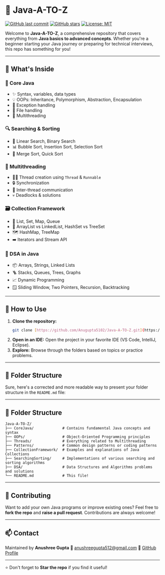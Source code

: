 # 📘 Java-A-TO-Z

[![GitHub last commit](https://img.shields.io/github/last-commit/Anugupta5102/Java-A-TO-Z?color=blue)](https://github.com/Anugupta5102/Java-A-TO-Z/commits/main)
[![GitHub stars](https://img.shields.io/github/stars/Anugupta5102/Java-A-TO-Z?style=social)](https://github.com/Anugupta5102/Java-A-TO-Z/stargazers)
[![License: MIT](https://img.shields.io/badge/License-MIT-yellow.svg)](https://opensource.org/licenses/MIT)

Welcome to **Java-A-TO-Z**, a comprehensive repository that covers everything from **Java basics to advanced concepts**. Whether you're a beginner starting your Java journey or preparing for technical interviews, this repo has something for you!

---

## 📌 What's Inside

### 🧱 Core Java
- ✨ Syntax, variables, data types
- 💡 OOPs: Inheritance, Polymorphism, Abstraction, Encapsulation
- 🚫 Exception handling
- 📁 File handling
- 🔄 Multithreading

### 🔍 Searching & Sorting
- 🚀 Linear Search, Binary Search
- 📊 Bubble Sort, Insertion Sort, Selection Sort
- 🧩 Merge Sort, Quick Sort

### 🧵 Multithreading
- 🏃‍♂️ Thread creation using `Thread` & `Runnable`
- 🔒 Synchronization
- 💬 Inter-thread communication
- 💀 Deadlocks & solutions

### 🗃️ Collection Framework
- 📝 List, Set, Map, Queue
- 🔗 ArrayList vs LinkedList, HashSet vs TreeSet
- 🗺️ HashMap, TreeMap
- ➡️ Iterators and Stream API

### 🧠 DSA in Java
- 📦 Arrays, Strings, Linked Lists
- 🪜 Stacks, Queues, Trees, Graphs
- 📈 Dynamic Programming
- 🪟 Sliding Window, Two Pointers, Recursion, Backtracking

---

## 🚀 How to Use

1.  **Clone the repository:**
    ```bash
    git clone [https://github.com/Anugupta5102/Java-A-TO-Z.git](https://github.com/Anugupta5102/Java-A-TO-Z.git)
    ```
2.  **Open in an IDE:** Open the project in your favorite IDE (VS Code, IntelliJ, Eclipse).
3.  **Explore:** Browse through the folders based on topics or practice problems.

---

## 📂 Folder Structure

Sure, here's a corrected and more readable way to present your folder structure in the `README.md` file:

---

## 📂 Folder Structure

```
Java-A-TO-Z/
├── CoreJava/             # Contains fundamental Java concepts and syntax
├── OOPs/                 # Object-Oriented Programming principles
├── Threads/              # Everything related to Multithreading
├── Patterns/             # Common design patterns or coding patterns
├── CollectionFramework/  # Examples and explanations of Java Collections
├── SearchingSorting/     # Implementations of various searching and sorting algorithms
├── DSA/                  # Data Structures and Algorithms problems and solutions
└── README.md             # This file!
```

---

## 🙌 Contributing

Want to add your own Java programs or improve existing ones? Feel free to **fork the repo** and **raise a pull request**. Contributions are always welcome!

---

## 📫 Contact

Maintained by **Anushree Gupta**
📧 anushreegupta512@gmail.com
🔗 [GitHub Profile](https://github.com/Anugupta5102)

---

⭐ Don't forget to **Star the repo** if you find it useful!
